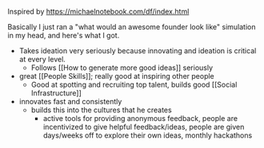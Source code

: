 Inspired by https://michaelnotebook.com/df/index.html

Basically I just ran a "what would an awesome founder look like" simulation in my head, and here's what I got.

- Takes ideation very seriously because innovating and ideation is critical at every level.
	- Follows [[How to generate more good ideas]] seriously
- great [[People Skills]]; really good at inspiring other people
	- Good at spotting and recruiting top talent, builds good [[Social Infrastructure]]
- innovates fast and consistently
	- builds this into the cultures that he creates
		- active tools for providing anonymous feedback, people are incentivized to give helpful feedback/ideas, people are given days/weeks off to explore their own ideas, monthly hackathons